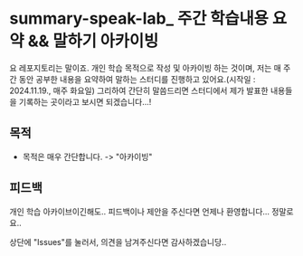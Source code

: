 # summary-speak-lab_ 주간 학습내용 요약 && 말하기 아카이빙

요 레포지토리는 말이죠.
개인 학습 목적으로 작성 및 아카이빙 하는 것이며, 
저는 매 주간 동안 공부한 내용을 요약하여 말하는 스터디를 진행하고 있어요.(시작일 : 2024.11.19., 매주 화요일)
그리하여 간단히 말씀드리면 스터디에서 제가 발표한 내용들을 기록하는 곳이라고 보시면 되겠습니다...!

## 목적
- 목적은 매우 간단합니다. -> "아카이빙"


## 피드백
개인 학습 아카이브이긴해도.. 피드백이나 제안을 주신다면 언제나 환영합니다... 정말로요.. 

상단에 "Issues"를 눌러서, 의견을 남겨주신다면 감사하겠습니당..
